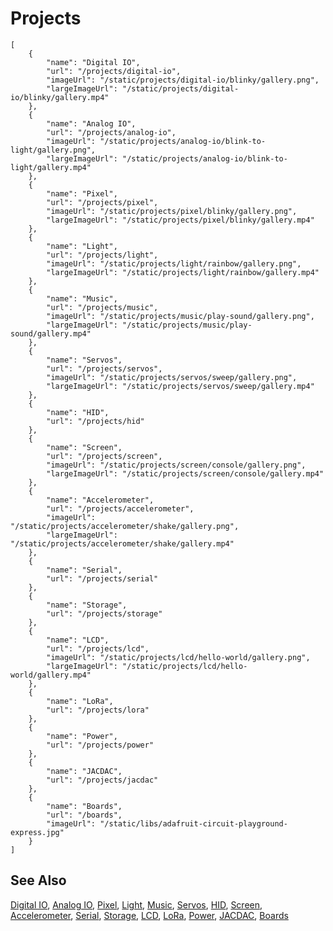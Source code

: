 # Projects

```codecard
[
    {
        "name": "Digital IO",
        "url": "/projects/digital-io",
        "imageUrl": "/static/projects/digital-io/blinky/gallery.png",
        "largeImageUrl": "/static/projects/digital-io/blinky/gallery.mp4"
    },
    {
        "name": "Analog IO",
        "url": "/projects/analog-io",
        "imageUrl": "/static/projects/analog-io/blink-to-light/gallery.png",
        "largeImageUrl": "/static/projects/analog-io/blink-to-light/gallery.mp4"
    },
    {
        "name": "Pixel",
        "url": "/projects/pixel",
        "imageUrl": "/static/projects/pixel/blinky/gallery.png",
        "largeImageUrl": "/static/projects/pixel/blinky/gallery.mp4"
    },
    {
        "name": "Light",
        "url": "/projects/light",
        "imageUrl": "/static/projects/light/rainbow/gallery.png",
        "largeImageUrl": "/static/projects/light/rainbow/gallery.mp4"
    },
    {
        "name": "Music",
        "url": "/projects/music",
        "imageUrl": "/static/projects/music/play-sound/gallery.png",
        "largeImageUrl": "/static/projects/music/play-sound/gallery.mp4"
    },
    {
        "name": "Servos",
        "url": "/projects/servos",
        "imageUrl": "/static/projects/servos/sweep/gallery.png",
        "largeImageUrl": "/static/projects/servos/sweep/gallery.mp4"
    },
    {
        "name": "HID",
        "url": "/projects/hid"
    },
    {
        "name": "Screen",
        "url": "/projects/screen",
        "imageUrl": "/static/projects/screen/console/gallery.png",
        "largeImageUrl": "/static/projects/screen/console/gallery.mp4"
    },
    {
        "name": "Accelerometer",
        "url": "/projects/accelerometer",
        "imageUrl": "/static/projects/accelerometer/shake/gallery.png",
        "largeImageUrl": "/static/projects/accelerometer/shake/gallery.mp4"
    },
    {
        "name": "Serial",
        "url": "/projects/serial"
    },
    {
        "name": "Storage",
        "url": "/projects/storage"
    },
    {
        "name": "LCD",
        "url": "/projects/lcd",
        "imageUrl": "/static/projects/lcd/hello-world/gallery.png",
        "largeImageUrl": "/static/projects/lcd/hello-world/gallery.mp4"
    },
    {
        "name": "LoRa",
        "url": "/projects/lora"
    },
    {
        "name": "Power",
        "url": "/projects/power"
    },
    {
        "name": "JACDAC",
        "url": "/projects/jacdac"
    },
    {
        "name": "Boards",
        "url": "/boards",
        "imageUrl": "/static/libs/adafruit-circuit-playground-express.jpg"
    }
]
```

## See Also

[Digital IO](/projects/digital-io),
[Analog IO](/projects/analog-io),
[Pixel](/projects/pixel),
[Light](/projects/light),
[Music](/projects/music),
[Servos](/projects/servos),
[HID](/projects/hid),
[Screen](/projects/screen),
[Accelerometer](/projects/accelerometer),
[Serial](/projects/serial),
[Storage](/projects/storage),
[LCD](/projects/lcd),
[LoRa](/projects/lora),
[Power](/projects/power),
[JACDAC](/projects/jacdac),
[Boards](/boards)

